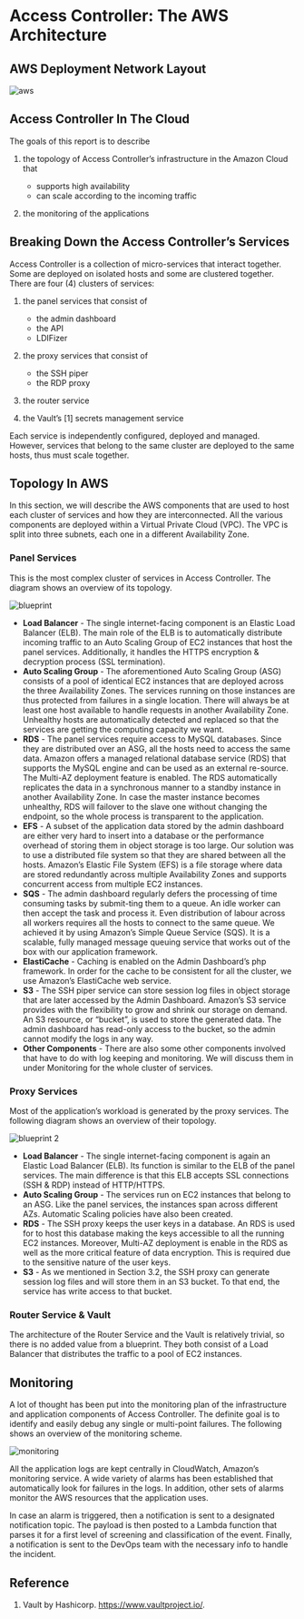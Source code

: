 [title]: # (Architecture)
[tags]: # (thycotic access control)
[priority]: # (20)
# Access Controller: The AWS Architecture

## AWS Deployment Network Layout

![aws](images/aws.png "Network diagram")

## Access Controller In The Cloud

The goals of this report is to describe

1. the topology of Access Controller’s infrastructure in the Amazon Cloud that

   * supports high availability
   * can scale according to the incoming traffic
1. the monitoring of the applications

## Breaking Down the Access Controller’s Services

Access Controller is a collection of micro-services that interact together. Some are deployed on isolated hosts and some are clustered together. There are four (4) clusters of services:

1. the panel services that consist of

   * the admin dashboard
   * the API
   * LDIFizer
1. the proxy services that consist of

   * the SSH piper
   * the RDP proxy
1. the router service
1. the Vault’s [1] secrets management service

Each service is independently configured, deployed and managed. However, services that belong to the same cluster are deployed to the same hosts, thus must scale together.

## Topology In AWS

In this section, we will describe the AWS components that are used to host each cluster of services and how they are interconnected. All the various components are deployed within a Virtual Private Cloud (VPC). The VPC is split into three subnets, each one in a different Availability Zone.

### Panel Services

This is the most complex cluster of services in Access Controller. The diagram shows an overview of its topology.

![blueprint](images/blueprint.png "The blueprint of panel services’ infrastructure")

* **Load Balancer** - The single internet-facing component is an Elastic Load Balancer (ELB). The main role of the ELB is to automatically distribute incoming traffic to an Auto Scaling Group of EC2 instances that host the panel services. Additionally, it handles the HTTPS encryption & decryption process (SSL termination).
* **Auto Scaling Group** - The aforementioned Auto Scaling Group (ASG) consists of a pool of identical EC2 instances that are deployed across the three Availability Zones. The services running on those instances are thus protected from failures in a single location. There will always be at least one host available to handle requests in another Availability Zone. Unhealthy hosts are automatically detected and replaced so that the services are getting the computing capacity we want.
* **RDS** - The panel services require access to MySQL databases. Since they are distributed over an ASG, all the hosts need to access the same data. Amazon offers a managed relational database service (RDS) that supports the MySQL engine and can be used as an external re-source. The Multi-AZ deployment feature is enabled. The RDS automatically replicates the data in a synchronous manner to a standby instance in another Availability Zone. In case the master instance becomes unhealthy, RDS will failover to the slave one without changing the endpoint, so the whole process is transparent to the application.
* **EFS** - A subset of the application data stored by the admin dashboard are either very hard to insert into a database or the performance overhead of storing them in object storage is too large. Our solution was to use a distributed file system so that they are shared between all the hosts. Amazon’s Elastic File System (EFS) is a file storage where data are stored redundantly across multiple Availability Zones and supports concurrent access from multiple EC2 instances.
* **SQS** - The admin dashboard regularly defers the processing of time consuming tasks by submit-ting them to a queue. An idle worker can then accept the task and process it. Even distribution of labour across all workers requires all the hosts to connect to the same queue. We achieved it by using Amazon’s Simple Queue Service (SQS). It is a scalable, fully managed message queuing service that works out of the box with our application framework.
* **ElastiCache** - Caching is enabled on the Admin Dashboard’s php framework. In order for the cache to be consistent for all the cluster, we use Amazon’s ElastiCache web service.
* **S3** - The SSH piper service can store session log files in object storage that are later accessed by the Admin Dashboard. Amazon’s S3 service provides with the flexibility to grow and shrink our storage on demand. An S3 resource, or “bucket”, is used to store the generated data. The admin dashboard has read-only access to the bucket, so the admin cannot modify the logs in any way.
* **Other Components** - There are also some other components involved that have to
do with log keeping and monitoring. We will discuss them in under Monitoring for the whole cluster of services.

### Proxy Services

Most of the application’s workload is generated by the proxy services. The following diagram
shows an overview of their topology.

![blueprint 2](images/blueprint-2.png "The blueprint of proxy services’ infrastructure.")

* **Load Balancer** - The single internet-facing component is again an Elastic Load Balancer (ELB). Its function is similar to the ELB of the panel services. The main difference is that this ELB accepts SSL connections (SSH & RDP) instead of HTTP/HTTPS.
* **Auto Scaling Group** - The services run on EC2 instances that belong to an ASG. Like the panel services, the instances span across different AZs. Automatic Scaling policies have also been created.
* **RDS** - The SSH proxy keeps the user keys in a database. An RDS is used for to host this database making the keys accessible to all the running EC2 instances. Moreover, Multi-AZ deployment is enable in the RDS as well as the more critical feature of data encryption. This is required due to the sensitive nature of the user keys.
* **S3** - As we mentioned in Section 3.2, the SSH proxy can generate session log files and will store them in an S3 bucket. To that end, the service has write access to that bucket.

### Router Service & Vault

The architecture of the Router Service and the Vault is relatively trivial, so there is no added value from a blueprint. They both consist of a Load Balancer that distributes the traffic to a pool of EC2 instances.

## Monitoring

A lot of thought has been put into the monitoring plan of the infrastructure and application components of Access Controller. The definite goal is to identify and easily debug any single or multi-point failures. The following shows an overview of the monitoring scheme.

![monitoring](images/monitoring.png "The monitoring plan in AWS")

All the application logs are kept centrally in CloudWatch, Amazon’s monitoring service. A wide variety of alarms has been established that automatically look for failures in the logs. In addition, other sets of alarms monitor the AWS resources that the application uses.

In case an alarm is triggered, then a notification is sent to a designated notification topic. The payload is then posted to a Lambda function that parses it for a first level of screening and classification of the event. Finally, a notification is sent to the DevOps team with the necessary info to handle the incident.

## Reference

1. Vault by Hashicorp. https://www.vaultproject.io/.
